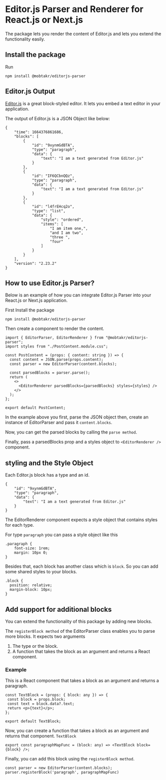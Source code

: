 # Editor.js Parser and Renderer for React.js or Next.js

The package lets you render the content of Editor.js and lets you extend the functionality easily.

## Install the package

Run

```
npm install @mobtakr/editorjs-parser
```

## Editor.js Output

[Editor.js](https://editorjs.io/) is a great block-styled editor. It lets you embed a text editor in your application.

The output of Editor.js is a JSON Object like below:

```
{
    "time": 1664376861686,
    "blocks": [
        {
            "id": "9xynmGdBTA",
            "type": "paragraph",
            "data": {
                "text": "I am a text generated from Editor.js"
            }
        },
        {
            "id": "IF6QCbnQQz",
            "type": "paragraph",
            "data": {
                "text": "I am a text generated from Editor.js"
            }
        },
        {
            "id": "l4frEHcq2o",
            "type": "list",
            "data": {
                "style": "ordered",
                "items": [
                    "I am item one,",
                    "and I am two",
                    "three ",
                    "four"
                ]
            }
        }
    ],
    "version": "2.23.2"
}
```

## How to use Editor.js Parser?

Below is an example of how you can integrate Editor.js Parser into your React.js or Next.js application.

First Install the package

```
npm install @mobtakr/editorjs-parser
```

Then create a component to render the content.

```
import { EditorParser, EditorRenderer } from "@mobtakr/editorjs-parser";
import styles from "./PostContent.module.css";

const PostContent = (props: { content: string }) => {
  const content = JSON.parse(props.content);
  const parser = new EditorParser(content.blocks);

  const parsedBlocks = parser.parse();
  return (
    <>
      <EditorRenderer parsedBlocks={parsedBlocks} styles={styles} />
    </>
  );
};

export default PostContent;

```

In the example above you first, parse the JSON object then, create an instance of EditorParser and pass it `content.blocks`.

Now, you can get the parsed blocks by calling the `parse method`.

Finally, pass a parsedBlocks prop and a styles object to `<EditorRenderer />` component.

## styling and the Style Object

Each Editor.js block has a type and an id.

```
{
    "id": "9xynmGdBTA",
    "type": "paragraph",
    "data": {
        "text": "I am a text generated from Editor.js"
    }
}
```

The EditorRenderer component expects a style object that contains styles for each type.

For type `paragraph` you can pass a style object like this

```
.paragraph {
    font-size: 1rem;
    margin: 10px 0;
}
```

Besides that, each block has another class which is `block`.
So you can add some shared styles to your blocks.

```
.block {
  position: relative;
  margin-block: 10px;
}
```

## Add support for additional blocks

You can extend the functionality of this package by adding new blocks.

The `registerBlock method` of the EditorParser class enables you to parse more blocks.
It expects two arguments

1.  The type or the block.
2.  A function that takes the block as an argument and returns a React component.

### Example

This is a React component that takes a block as an argument and returns a paragraph.

```
const TextBlock = (props: { block: any }) => {
 const block = props.block;
 const text = block.data?.text;
 return <p>{text}</p>;
};

export default TextBlock;
```

Now, you can create a function that takes a block as an argument and returns that component. `TextBlock`

```
export const paragraphMapFunc = (block: any) => <TextBlock block={block} />;
```

Finally, you can add this block using the `registerBlock method`.

```
const parser = new EditorParser(content.blocks);
parser.registerBlock('paragraph', paragraphMapFunc)
```
